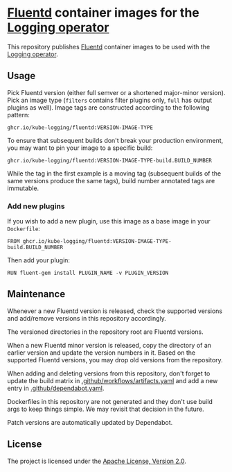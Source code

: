# [Fluentd](https://www.fluentd.org/) container images for the [Logging operator](https://github.com/kube-logging/logging-operator)

This repository publishes [Fluentd](https://www.fluentd.org/) container images to be used with the [Logging operator](https://github.com/kube-logging/logging-operator).

## Usage

Pick Fluentd version (either full semver or a shortened major-minor version).
Pick an image type (`filters` contains filter plugins only, `full` has output plugins as well).
Image tags are constructed according to the following pattern:

```
ghcr.io/kube-logging/fluentd:VERSION-IMAGE-TYPE
```

To ensure that subsequent builds don't break your production environment,
you may want to pin your image to a specific build:

```
ghcr.io/kube-logging/fluentd:VERSION-IMAGE-TYPE-build.BUILD_NUMBER
```

While the tag in the first example is a moving tag (subsequent builds of the same versions produce the same tags),
build number annotated tags are immutable.

### Add new plugins
If you wish to add a new plugin, use this image as a base image in your `Dockerfile`:
```
FROM ghcr.io/kube-logging/fluentd:VERSION-IMAGE-TYPE-build.BUILD_NUMBER
```
Then add your plugin:
```
RUN fluent-gem install PLUGIN_NAME -v PLUGIN_VERSION
```

## Maintenance

Whenever a new Fluentd version is released, check the supported versions and add/remove versions in this repository accordingly.

The versioned directories in the repository root are Fluentd versions.

When a new Fluentd minor version is released, copy the directory of an earlier version and update the version numbers in it.
Based on the supported Fluentd versions, you may drop old versions from the repository.

When adding and deleting versions from this repository, don't forget to update the build matrix in [.github/workflows/artifacts.yaml](.github/workflows/artifacts.yaml)
and add a new entry in [.github/dependabot.yaml](.github/dependabot.yaml).

Dockerfiles in this repository are not generated and they don't use build args to keep things simple.
We may revisit that decision in the future.

Patch versions are automatically updated by Dependabot.

## License

The project is licensed under the [Apache License, Version 2.0](LICENSE).
